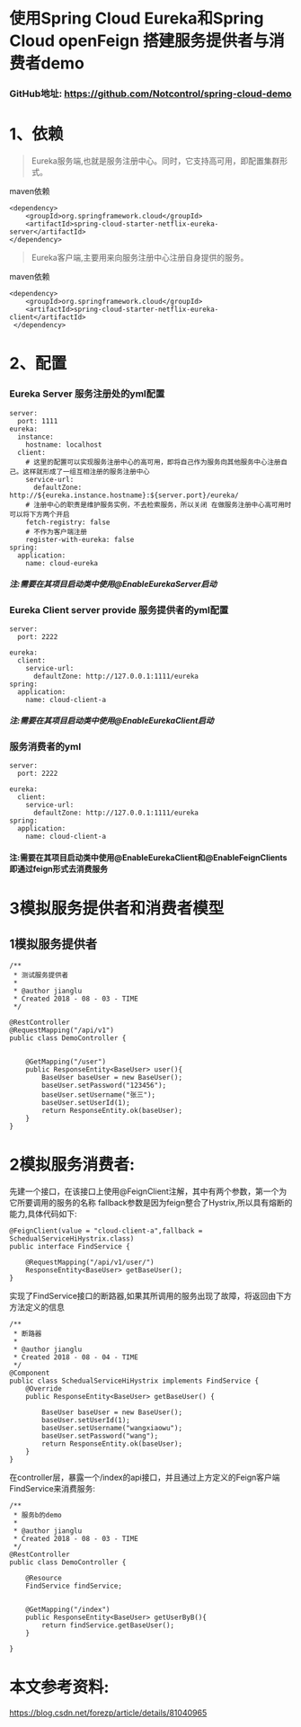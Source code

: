 # 使用Spring Cloud Eureka和Spring Cloud openFeign 搭建服务提供者与消费者demo

### GitHub地址: https://github.com/Notcontrol/spring-cloud-demo



# 1、依赖
> Eureka服务端,也就是服务注册中心。同时，它支持高可用，即配置集群形式。

maven依赖
```aidl
<dependency>
    <groupId>org.springframework.cloud</groupId>
    <artifactId>spring-cloud-starter-netflix-eureka-server</artifactId>
</dependency>
```
> Eureka客户端,主要用来向服务注册中心注册自身提供的服务。

maven依赖
```aidl
<dependency>
    <groupId>org.springframework.cloud</groupId>
    <artifactId>spring-cloud-starter-netflix-eureka-client</artifactId>
 </dependency>
```
# 2、配置
### Eureka Server 服务注册处的yml配置
```aidl
server:
  port: 1111
eureka:
  instance:
    hostname: localhost
  client:
    # 这里的配置可以实现服务注册中心的高可用，即将自己作为服务向其他服务中心注册自己。这样就形成了一组互相注册的服务注册中心
    service-url:
      defaultZone: http://${eureka.instance.hostname}:${server.port}/eureka/
    # 注册中心的职责是维护服务实例，不去检索服务，所以关闭 在做服务注册中心高可用时可以将下方两个开启
    fetch-registry: false
    # 不作为客户端注册
    register-with-eureka: false
spring:
  application:
    name: cloud-eureka
```
##### 注:需要在其项目启动类中使用@EnableEurekaServer启动

### Eureka Client server provide 服务提供者的yml配置
```aidl
server:
  port: 2222

eureka:
  client:
    service-url:
      defaultZone: http://127.0.0.1:1111/eureka
spring:
  application:
    name: cloud-client-a
```
##### 注:需要在其项目启动类中使用@EnableEurekaClient启动

### 服务消费者的yml
```aidl
server:
  port: 2222

eureka:
  client:
    service-url:
      defaultZone: http://127.0.0.1:1111/eureka
spring:
  application:
    name: cloud-client-a
```
#### 注:需要在其项目启动类中使用@EnableEurekaClient和@EnableFeignClients 即通过feign形式去消费服务
# 3模拟服务提供者和消费者模型
## 1模拟服务提供者
```aidl
/**
 * 测试服务提供者
 *
 * @author jianglu
 * Created 2018 - 08 - 03 - TIME
 */

@RestController
@RequestMapping("/api/v1")
public class DemoController {


    @GetMapping("/user")
    public ResponseEntity<BaseUser> user(){
        BaseUser baseUser = new BaseUser();
        baseUser.setPassword("123456");
        baseUser.setUsername("张三");
        baseUser.setUserId(1);
        return ResponseEntity.ok(baseUser);
    }
}
```
# 2模拟服务消费者:
先建一个接口，在该接口上使用@FeignClient注解，其中有两个参数，第一个为它所要调用的服务的名称
fallback参数是因为feign整合了Hystrix,所以具有熔断的能力,具体代码如下:
```aidl
@FeignClient(value = "cloud-client-a",fallback = SchedualServiceHiHystrix.class)
public interface FindService {

    @RequestMapping("/api/v1/user/")
    ResponseEntity<BaseUser> getBaseUser();
}
```
实现了FindService接口的断路器,如果其所调用的服务出现了故障，将返回由下方方法定义的信息
```aidl
/**
 * 断路器
 *
 * @author jianglu
 * Created 2018 - 08 - 04 - TIME
 */
@Component
public class SchedualServiceHiHystrix implements FindService {
    @Override
    public ResponseEntity<BaseUser> getBaseUser() {

        BaseUser baseUser = new BaseUser();
        baseUser.setUserId(1);
        baseUser.setUsername("wangxiaowu");
        baseUser.setPassword("wang");
        return ResponseEntity.ok(baseUser);
    }
}
```
在controller层，暴露一个/index的api接口，并且通过上方定义的Feign客户端FindService来消费服务:
```aidl
/**
 * 服务b的demo
 *
 * @author jianglu
 * Created 2018 - 08 - 03 - TIME
 */
@RestController
public class DemoController {

    @Resource
    FindService findService;


    @GetMapping("/index")
    public ResponseEntity<BaseUser> getUserByB(){
        return findService.getBaseUser();
    }

}

```
# 本文参考资料:
https://blog.csdn.net/forezp/article/details/81040965